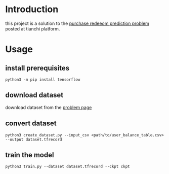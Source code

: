 # Introduction

this project is a solution to the [purchase redeeom prediction problem](https://tianchi.aliyun.com/competition/entrance/231573) posted at tianchi platform.

# Usage

## install prerequisites

```shell
python3 -m pip install tensorflow
```

## download dataset

download dataset from the [problem page](https://tianchi.aliyun.com/competition/entrance/231573)

## convert dataset

```shell
python3 create_dataset.py --input_csv <path/to/user_balance_table.csv> --output dataset.tfrecord
```

## train the model

```shell
python3 train.py --dataset dataset.tfrecord --ckpt ckpt
```
